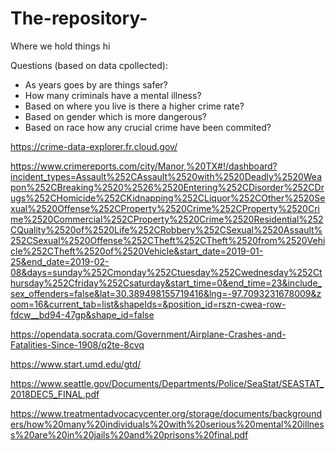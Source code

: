 # The-repository-
Where we hold things 
hi

Questions (based on data cpollected): 
  - As years goes by are things safer?
  - How many criminals have a mental illness?
  - Based on where you live is there a higher crime rate?
  - Based on gender which is more dangerous?
  - Based on race how any crucial crime have been commited?
  

https://crime-data-explorer.fr.cloud.gov/

https://www.crimereports.com/city/Manor,%20TX#!/dashboard?incident_types=Assault%252CAssault%2520with%2520Deadly%2520Weapon%252CBreaking%2520%2526%2520Entering%252CDisorder%252CDrugs%252CHomicide%252CKidnapping%252CLiquor%252COther%2520Sexual%2520Offense%252CProperty%2520Crime%252CProperty%2520Crime%2520Commercial%252CProperty%2520Crime%2520Residential%252CQuality%2520of%2520Life%252CRobbery%252CSexual%2520Assault%252CSexual%2520Offense%252CTheft%252CTheft%2520from%2520Vehicle%252CTheft%2520of%2520Vehicle&start_date=2019-01-25&end_date=2019-02-08&days=sunday%252Cmonday%252Ctuesday%252Cwednesday%252Cthursday%252Cfriday%252Csaturday&start_time=0&end_time=23&include_sex_offenders=false&lat=30.389498155719416&lng=-97.7093231678009&zoom=16&current_tab=list&shapeIds=&position_id=rszn-cwea-row-fdcw__bd94-47gp&shape_id=false

https://opendata.socrata.com/Government/Airplane-Crashes-and-Fatalities-Since-1908/q2te-8cvq

https://www.start.umd.edu/gtd/

https://www.seattle.gov/Documents/Departments/Police/SeaStat/SEASTAT_2018DEC5_FINAL.pdf

https://www.treatmentadvocacycenter.org/storage/documents/backgrounders/how%20many%20individuals%20with%20serious%20mental%20illness%20are%20in%20jails%20and%20prisons%20final.pdf
